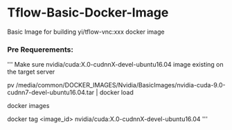 # Tflow-Basic-Docker-Image
Basic Image for building yi/tflow-vnc:xxx docker image

### Pre Requerements:
'''
Make sure nvidia/cuda:X.0-cudnnX-devel-ubuntu16.04 image existing on the target server

pv /media/common/DOCKER_IMAGES/Nvidia/BasicImages/nvidia-cuda-9.0-cudnn7-devel-ubuntu16.04.tar | docker load

docker images

docker tag <image_id> nvidia/cuda:X.0-cudnnX-devel-ubuntu16.04
'''
